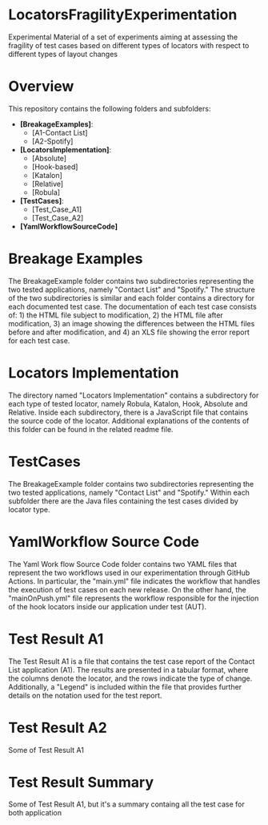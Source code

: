 # LocatorsFragilityExperimentation
Experimental Material of a set of experiments aiming at assessing the fragility of test cases based on different types of locators with respect to different types of layout changes

# Overview
This repository contains the following folders and subfolders:
- **[BreakageExamples]**:
  - [A1-Contact List]
  - [A2-Spotify]
- **[LocatorsImplementation]**:
  - [Absolute]
  - [Hook-based]
  - [Katalon]
  - [Relative]
  - [Robula]
- **[TestCases]**:
  - [Test_Case_A1]
  - [Test_Case_A2]
- **[YamlWorkflowSourceCode]**

# Breakage Examples

The BreakageExample folder contains two subdirectories representing the two tested applications, namely "Contact List" and "Spotify." The structure of the two subdirectories is similar and each folder contains a directory for each documented test case. The documentation of each test case consists of: 1) the HTML file subject to modification, 2) the HTML file after modification, 3) an image showing the differences between the HTML files before and after modification, and 4) an XLS file showing the error report for each test case.

# Locators Implementation

The directory named "Locators Implementation" contains a subdirectory for each type of tested locator, namely Robula, Katalon, Hook, Absolute and Relative. Inside each subdirectory, there is a JavaScript file that contains the source code of the locator. Additional explanations of the contents of this folder can be found in the related readme file.

# TestCases

The BreakageExample folder contains two subdirectories representing the two tested applications, namely "Contact List" and "Spotify." Within each subfolder there are the Java files containing the test cases divided by locator type.


# YamlWorkflow Source Code

The Yaml Work flow Source Code folder contains two YAML files that represent the two workflows used in our experimentation through GitHub Actions. In particular, the "main.yml" file indicates the workflow that handles the execution of test cases on each new release. On the other hand, the "mainOnPush.yml" file represents the workflow responsible for the injection of the hook locators inside our application under test (AUT).

# Test Result A1

The Test Result A1 is a file that contains the test case report of the Contact List application (A1). The results are presented in a tabular format, where the columns denote the locator, and the rows indicate the type of change. Additionally, a "Legend" is included within the file that provides further details on the notation used for the test report.

# Test Result A2

Some of Test Result A1

# Test Result Summary

Some of Test Result A1, but it's a summary containg all the test case for both application


